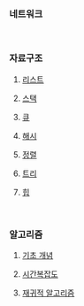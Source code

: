 ### 네트워크

<br>

### 자료구조

1. [리스트](https://github.com/qsdcfd/Year-dream/tree/TIL/Theory/Data_structure/list)

2. [스택](https://github.com/qsdcfd/Year-dream/tree/TIL/Theory/Data_structure/Stack)

3. [큐](https://github.com/qsdcfd/Year-dream/tree/TIL/Theory/Data_structure/Queue)

4. [해시](https://github.com/qsdcfd/Year-dream/tree/TIL/Theory/Data_structure/Hash)

5. [정렬](https://github.com/qsdcfd/Year-dream/tree/TIL/Theory/Data_structure/Sort)

6. [트리](https://github.com/qsdcfd/Year-dream/tree/TIL/Theory/Data_structure/Tree)

7. [힙](https://github.com/qsdcfd/Year-dream/tree/TIL/Theory/Data_structure/Heap)

<br>

### 알고리즘

1. [기초 개념](https://github.com/qsdcfd/Year-dream/tree/TIL/Theory/Algorithm/Fundation)

2. [시간복잡도](https://github.com/qsdcfd/Year-dream/tree/TIL/Theory/Algorithm/Big%20O)

3. [재귀적 알고리즘](https://github.com/qsdcfd/Year-dream/tree/TIL/Theory/Algorithm/Recursive)
